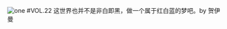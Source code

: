 ![one](http://image.wufazhuce.com/FjWl6dZQrrI94IKzVMdoqsKdktPm)
#VOL.22
这世界也并不是非白即黑，做一个属于红白蓝的梦吧。by 贺伊曼
